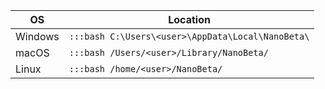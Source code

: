 | **OS**  | **Location** |
|---------|--------------|
| Windows | `:::bash C:\Users\<user>\AppData\Local\NanoBeta\` |
| macOS   | `:::bash /Users/<user>/Library/NanoBeta/ ` |
| Linux   | `:::bash /home/<user>/NanoBeta/ ` |
